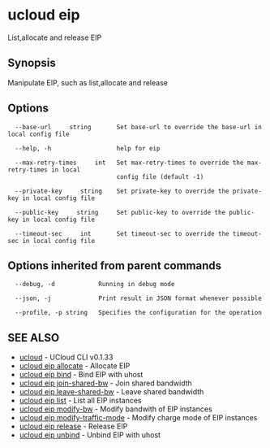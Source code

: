 # ucloud eip

List,allocate and release EIP

## Synopsis

Manipulate EIP, such as list,allocate and release

## Options

```
  --base-url     string       Set base-url to override the base-url in local config file 

  --help, -h                  help for eip 

  --max-retry-times     int   Set max-retry-times to override the max-retry-times in local
                              config file (default -1) 

  --private-key     string    Set private-key to override the private-key in local config file 

  --public-key     string     Set public-key to override the public-key in local config file 

  --timeout-sec     int       Set timeout-sec to override the timeout-sec in local config file 

```

## Options inherited from parent commands

```
  --debug, -d            Running in debug mode 

  --json, -j             Print result in JSON format whenever possible 

  --profile, -p string   Specifies the configuration for the operation 

```

## SEE ALSO

* [ucloud](cli/cmd/ucloud)	 - UCloud CLI v0.1.33
* [ucloud eip allocate](cli/cmd/ucloud/eip/allocate)	 - Allocate EIP
* [ucloud eip bind](cli/cmd/ucloud/eip/bind)	 - Bind EIP with uhost
* [ucloud eip join-shared-bw](cli/cmd/ucloud/eip/join-shared-bw)	 - Join shared bandwidth
* [ucloud eip leave-shared-bw](cli/cmd/ucloud/eip/leave-shared-bw)	 - Leave shared bandwidth
* [ucloud eip list](cli/cmd/ucloud/eip/list)	 - List all EIP instances
* [ucloud eip modify-bw](cli/cmd/ucloud/eip/modify-bw)	 - Modify bandwith of EIP instances
* [ucloud eip modify-traffic-mode](cli/cmd/ucloud/eip/modify-traffic-mode)	 - Modify charge mode of EIP instances
* [ucloud eip release](cli/cmd/ucloud/eip/release)	 - Release EIP
* [ucloud eip unbind](cli/cmd/ucloud/eip/unbind)	 - Unbind EIP with uhost


